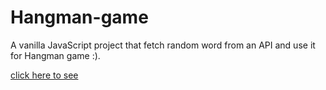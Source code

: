 # Hangman-game

A vanilla JavaScript project that fetch random word from an API and use it for Hangman game :).

[click here to see]( https://behnazz.github.io/Hangman-game/)

